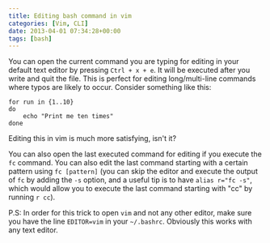 ```yaml
---
title: Editing bash command in vim
categories: [Vim, CLI]
date: 2013-04-01 07:34:28+00:00
tags: [bash]
---
```


You can open the current command you are typing for editing in your default
text editor by pressing `Ctrl + x + e`. It will be executed after you write and
quit the file. This is perfect for editing long/multi-line commands where typos
are likely to occur. Consider something like this:

    for run in {1..10}
    do
        echo "Print me ten times"
    done

Editing this in vim is much more satisfying, isn't it?

You can also open the last executed command for editing if you execute the `fc`
command. You can also edit the last command starting with a certain pattern
using `fc [pattern]` (you can skip the editor and execute the output of `fc` by
adding the `-s` option, and a useful tip is to have `alias r="fc -s"`, which
would allow you to execute the last command starting with "cc" by running `r
cc`).

P.S: In order for this trick to open `vim` and not any other editor, make sure
you have the line `EDITOR=vim` in your `~/.bashrc`. Obviously this works with
any text editor.
